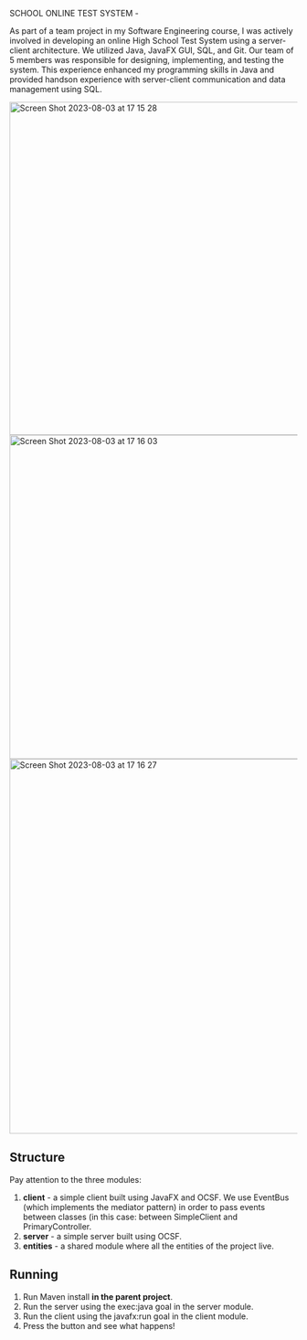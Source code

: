 SCHOOL ONLINE TEST SYSTEM -

As part of a team project in my Software Engineering course, I was actively
involved in developing an online High School Test System using a server-client architecture.
We utilized Java, JavaFX GUI, SQL, and Git.
Our team of 5 members was responsible for designing, implementing, and testing the system.
This experience enhanced my programming skills in Java and provided handson experience with server-client communication and data management using SQL.

<img width="583" alt="Screen Shot 2023-08-03 at 17 15 28" src="https://github.com/matanpolik/online_tests_system/assets/98277084/a5655487-2e90-473b-8000-d1cabd573590">

<img width="567" alt="Screen Shot 2023-08-03 at 17 16 03" src="https://github.com/matanpolik/online_tests_system/assets/98277084/94f6ccf1-c306-4a0b-9c14-245669e76c0b">

<img width="656" alt="Screen Shot 2023-08-03 at 17 16 27" src="https://github.com/matanpolik/online_tests_system/assets/98277084/3a7edaab-ed6a-449c-ba62-a14b1931d46f">





## Structure
Pay attention to the three modules:
1. **client** - a simple client built using JavaFX and OCSF. We use EventBus (which implements the mediator pattern) in order to pass events between classes (in this case: between SimpleClient and PrimaryController.
2. **server** - a simple server built using OCSF.
3. **entities** - a shared module where all the entities of the project live.

## Running
1. Run Maven install **in the parent project**.
2. Run the server using the exec:java goal in the server module.
3. Run the client using the javafx:run goal in the client module.
4. Press the button and see what happens!
